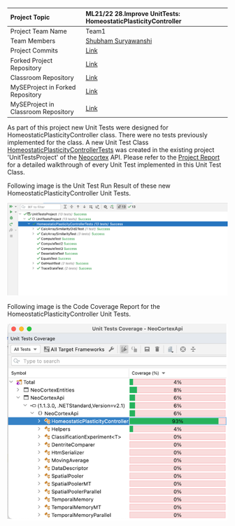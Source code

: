 | Project Topic  | ML21/22 28.Improve UnitTests: HomeostaticPlasticityController |
| :------------ | :------------ |
| Project Team Name  | Team1  |
| Team Members  | [Shubham Suryawanshi](https://github.com/shubhamsuryawanshi)  |
| Project Commits  | [Link](https://github.com/shubhamsuryawanshi/neocortexapi/commits/shubham?author=shubhamsuryawanshi)  |
| Forked Project Repository  | [Link](https://github.com/shubhamsuryawanshi/neocortexapi/tree/shubham)  |
| Classroom Repository  | [Link](https://github.com/UniversityOfAppliedSciencesFrankfurt/se-cloud-2021-2022/tree/Team1)  |
| MySEProject in Forked Repository  | [Link](https://github.com/shubhamsuryawanshi/neocortexapi/tree/shubham/source/MySEProject/)  |
| MySEProject in Classroom Repository  | [Link](https://github.com/UniversityOfAppliedSciencesFrankfurt/se-cloud-2021-2022/tree/Team1/Source/MySEProject)  |

As part of this project new Unit Tests were designed for HomeostaticPlasticityController class.
There were no tests previously implemented for the class. A new Unit Test Class [HomeostaticPlasticityControllerTests](https://github.com/shubhamsuryawanshi/neocortexapi/blob/shubham/source/UnitTestsProject/HomeostaticPlasticityControllerTests.cs) was created in the existing project 'UnitTestsProject' of the [Neocortex](https://github.com/ddobric/neocortexapi) API. Please refer to the [Project Report](https://github.com/shubhamsuryawanshi/neocortexapi/blob/shubham/source/MySEProject/Documentation/Report.docx) for a detailed walkthrough of every Unit Test implemented in this Unit Test Class.

Following image is the Unit Test Run Result of these new HomeostaticPlasticityController Unit Tests. 

![Unit Tests Report](Images/UnitTestReport.png)  

Following image is the Code Coverage Report for the HomeostaticPlasticityController Unit Tests.

![Unit Tests Coverage](Images/UnitTestCoverage.png)
